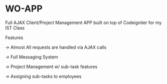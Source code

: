 WO-APP
======

Full AJAX Client/Project Management APP built on top of Codeigniter for my IST Class

Features

-> Almost All requests are handled via AJAX calls

-> Full Messaging System

-> Project Management w/ sub-task features

-> Assigning sub-tasks to employees
